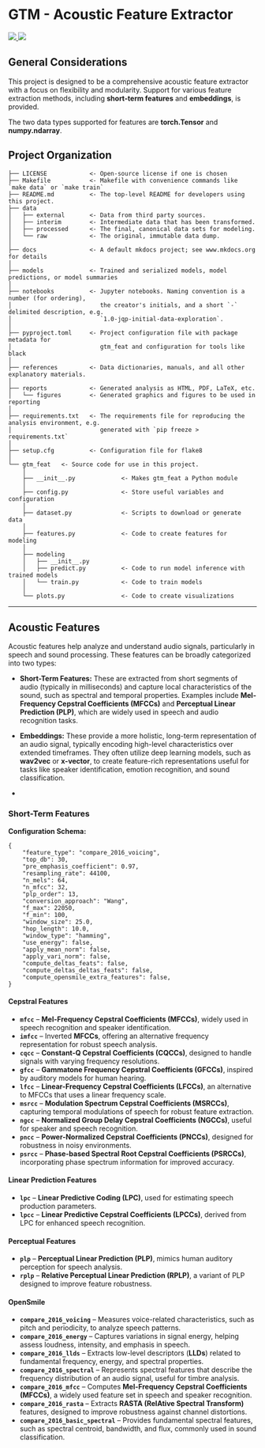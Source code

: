 # GTM - Acoustic Feature Extractor

<a target="_blank" href="https://cookiecutter-data-science.drivendata.org/">
    <img src="https://img.shields.io/badge/CCDS-Project%20template-328F97?logo=cookiecutter" />
</a>

<a target="_blank" href="https://pytorch.org/">
    <img src="https://img.shields.io/badge/PyTorch-black?logo=PyTorch" />
</a>


## General Considerations

This project is designed to be a comprehensive acoustic feature extractor with a focus on flexibility and modularity.
Support for various feature extraction methods, including **short-term features** and **embeddings**, is provided.

The two data types supported for features are **torch.Tensor** and **numpy.ndarray**.

## Project Organization

```
├── LICENSE            <- Open-source license if one is chosen
├── Makefile           <- Makefile with convenience commands like `make data` or `make train`
├── README.md          <- The top-level README for developers using this project.
├── data
│   ├── external       <- Data from third party sources.
│   ├── interim        <- Intermediate data that has been transformed.
│   ├── processed      <- The final, canonical data sets for modeling.
│   └── raw            <- The original, immutable data dump.
│
├── docs               <- A default mkdocs project; see www.mkdocs.org for details
│
├── models             <- Trained and serialized models, model predictions, or model summaries
│
├── notebooks          <- Jupyter notebooks. Naming convention is a number (for ordering),
│                         the creator's initials, and a short `-` delimited description, e.g.
│                         `1.0-jqp-initial-data-exploration`.
│
├── pyproject.toml     <- Project configuration file with package metadata for 
│                         gtm_feat and configuration for tools like black
│
├── references         <- Data dictionaries, manuals, and all other explanatory materials.
│
├── reports            <- Generated analysis as HTML, PDF, LaTeX, etc.
│   └── figures        <- Generated graphics and figures to be used in reporting
│
├── requirements.txt   <- The requirements file for reproducing the analysis environment, e.g.
│                         generated with `pip freeze > requirements.txt`
│
├── setup.cfg          <- Configuration file for flake8
│
└── gtm_feat   <- Source code for use in this project.
    │
    ├── __init__.py             <- Makes gtm_feat a Python module
    │
    ├── config.py               <- Store useful variables and configuration
    │
    ├── dataset.py              <- Scripts to download or generate data
    │
    ├── features.py             <- Code to create features for modeling
    │
    ├── modeling                
    │   ├── __init__.py 
    │   ├── predict.py          <- Code to run model inference with trained models          
    │   └── train.py            <- Code to train models
    │
    └── plots.py                <- Code to create visualizations
```

--------

## Acoustic Features
Acoustic features help analyze and understand audio signals, particularly in speech and sound processing.
These features can be broadly categorized into two types:
- **Short-Term Features:** These are extracted from short segments of audio (typically in milliseconds) 
and capture local characteristics of the sound, such as spectral and temporal properties.
Examples include **Mel-Frequency Cepstral Coefficients (MFCCs)** and **Perceptual Linear Prediction (PLP)**,
which are widely used in speech and audio recognition tasks.

- **Embeddings:** These provide a more holistic, long-term representation of an audio signal,
typically encoding high-level characteristics over extended timeframes. They often utilize deep learning models,
such as **wav2vec** or **x-vector**, to create feature-rich representations useful for tasks like speaker identification,
emotion recognition, and sound classification.
- 
### Short-Term Features
**Configuration Schema:**

```
{
    "feature_type": "compare_2016_voicing",
    "top_db": 30,
    "pre_emphasis_coefficient": 0.97,
    "resampling_rate": 44100,
    "n_mels": 64,
    "n_mfcc": 32,
    "plp_order": 13,
    "conversion_approach": "Wang",
    "f_max": 22050,
    "f_min": 100,
    "window_size": 25.0,
    "hop_length": 10.0,
    "window_type": "hamming",
    "use_energy": false,
    "apply_mean_norm": false,
    "apply_vari_norm": false,
    "compute_deltas_feats": false,
    "compute_deltas_deltas_feats": false,
    "compute_opensmile_extra_features": false,
}
```  

#### Cepstral Features
- **`mfcc`** – **Mel-Frequency Cepstral Coefficients (MFCCs)**, widely used in speech recognition and speaker identification.
- **`imfcc`** – Inverted **MFCCs**, offering an alternative frequency representation for robust speech analysis.
- **`cqcc`** – **Constant-Q Cepstral Coefficients (CQCCs)**, designed to handle signals with varying frequency resolutions.
- **`gfcc`** – **Gammatone Frequency Cepstral Coefficients (GFCCs)**, inspired by auditory models for human hearing.
- **`lfcc`** – **Linear-Frequency Cepstral Coefficients (LFCCs)**, an alternative to MFCCs that uses a linear frequency scale.
- **`msrcc`** – **Modulation Spectrum Cepstral Coefficients (MSRCCs)**, capturing temporal modulations of speech for robust feature extraction.
- **`ngcc`** – **Normalized Group Delay Cepstral Coefficients (NGCCs)**, useful for speaker and speech recognition.
- **`pncc`** – **Power-Normalized Cepstral Coefficients (PNCCs)**, designed for robustness in noisy environments.
- **`psrcc`** – **Phase-based Spectral Root Cepstral Coefficients (PSRCCs)**, incorporating phase spectrum information for improved accuracy.

#### Linear Prediction Features
- **`lpc`** – **Linear Predictive Coding (LPC)**, used for estimating speech production parameters.
- **`lpcc`** – **Linear Predictive Cepstral Coefficients (LPCCs)**, derived from LPC for enhanced speech recognition.

#### Perceptual Features
- **`plp`** – **Perceptual Linear Prediction (PLP)**, mimics human auditory perception for speech analysis.
- **`rplp`** – **Relative Perceptual Linear Prediction (RPLP)**, a variant of PLP designed to improve feature robustness.

#### OpenSmile

 - **`compare_2016_voicing`** – Measures voice-related characteristics, such as pitch and periodicity, to analyze speech patterns.
 - **`compare_2016_energy`** – Captures variations in signal energy, helping assess loudness, intensity, and emphasis in speech.
 - **`compare_2016_llds`** – Extracts low-level descriptors (**LLDs**) related to fundamental frequency, energy, and spectral properties.
 - **`compare_2016_spectral`** – Represents spectral features that describe the frequency distribution of an audio signal, useful for timbre analysis.
 - **`compare_2016_mfcc`** – Computes **Mel-Frequency Cepstral Coefficients (MFCCs)**, a widely used feature set in speech and speaker recognition.
 - **`compare_2016_rasta`** – Extracts **RASTA (RelAtive Spectral Transform)** features, designed to improve robustness against channel distortions.
 - **`compare_2016_basic_spectral`** – Provides fundamental spectral features, such as spectral centroid, bandwidth, and flux, commonly used in sound classification.
